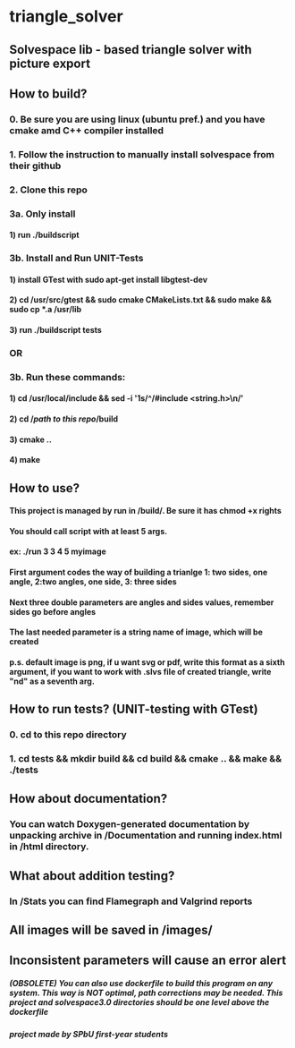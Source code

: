 # triangle_solver
## Solvespace lib - based triangle solver with picture export

## How to build?
### 0. Be sure you are using linux (ubuntu pref.) and you have cmake amd C++ compiler installed
### 1. Follow the instruction to manually install solvespace from their github
### 2. Clone this repo
### 3a. Only install 
#### 1) run ./buildscript
### 3b. Install and Run UNIT-Tests
#### 1) install GTest with sudo apt-get install libgtest-dev
#### 2) cd /usr/src/gtest && sudo cmake CMakeLists.txt && sudo make && sudo cp *.a /usr/lib
#### 3) run ./buildscript tests
### OR
### 3b. Run these commands:
#### 1) cd /usr/local/include && sed -i '1s/^/#include <string.h>\n/'
#### 2) cd /*path to this repo*/build 
#### 3) cmake ..
#### 4) make

## How to use?
#### This project is managed by run in /build/. Be sure it has chmod +x rights
#### You should call script with at least 5 args.
#### ex: ./run 3 3 4 5 myimage
#### First argument codes the way of building a trianlge 1: two sides, one angle, 2:two angles, one side, 3: three sides
#### Next three double parameters are angles and sides values, remember sides go before angles
#### The last needed parameter is a string name of image, which will be created
#### p.s. default image is png, if u want svg or pdf, write this format as a sixth argument, if you want to work with .slvs file of created triangle, write "nd" as a seventh arg.

## How to run tests? (UNIT-testing with GTest)
### 0. cd to this repo directory
### 1. cd tests && mkdir build && cd build && cmake .. && make && ./tests

## How about documentation?
### You can watch Doxygen-generated documentation by unpacking archive in /Documentation and running index.html in /html directory.

## What about addition testing?
### In /Stats you can find Flamegraph and Valgrind reports 

## All images will be saved in /images/
## Inconsistent parameters will cause an error alert



##### (OBSOLETE) You can also use dockerfile to build this program on any system. This way is NOT optimal, path corrections may be needed. This project and solvespace3.0 directories should be one level above the dockerfile



##### *project made by SPbU first-year students*
